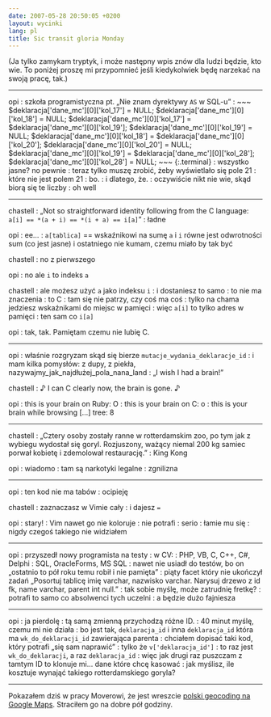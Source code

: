 ```yaml
---
date: 2007-05-28 20:50:05 +0200
layout: wycinki
lang: pl
title: Sic transit gloria Monday
---
```


(Ja tylko zamykam tryptyk, i może następny wpis znów dla ludzi będzie, kto wie. To poniżej proszę mi przypomnieć jeśli kiedykolwiek będę narzekać na swoją pracę, tak.)

---

opi
: szkoła programistyczna pt. „Nie znam dyrektywy `AS` w SQL-u”
: 
    ~~~
    $deklaracja['dane_mc'][0]['kol_17'] = NULL;
    $deklaracja['dane_mc'][0]['kol_18'] = NULL;
    $deklaracja['dane_mc'][0]['kol_17'] = $deklaracja['dane_mc'][0]['kol_19'];
    $deklaracja['dane_mc'][0]['kol_19'] = NULL;
    $deklaracja['dane_mc'][0]['kol_18'] = $deklaracja['dane_mc'][0]['kol_20'];
    $deklaracja['dane_mc'][0]['kol_20'] = NULL;
    $deklaracja['dane_mc'][0]['kol_19'] = $deklaracja['dane_mc'][0]['kol_28'];
    $deklaracja['dane_mc'][0]['kol_28'] = NULL;
    ~~~
    {:.terminal}
: wszystko jasne? no pewnie
: teraz tylko muszę zrobić, żeby wyświetlało się pole 21
: które nie jest polem 21
: bo.
: i dlatego, że.
: oczywiście nikt nie wie, skąd biorą się te liczby
: oh well

---

chastell
: „Not so straightforward identity following from the C language: `a[i] == *(a + i) == *(i + a) == i[a]`”
: ładne

opi
: ee…
: `a[tablica]` == wskaźnikowi na sumę `a` i `i` równe jest odwrotności sum (co jest jasne) i ostatniego nie kumam, czemu miało by tak być

chastell
: no z pierwszego

opi
: no ale `i` to indeks `a`

chastell
: ale możesz użyć `a` jako indeksu `i`
: i dostaniesz to samo
: to nie ma znaczenia
: to C
: tam się nie patrzy, czy coś ma coś
: tylko na chama jedziesz wskaźnikami do miejsc w pamięci
: więc `a[i]` to tylko adres w pamięci
: ten sam co `i[a]`

opi
: tak, tak. Pamiętam czemu nie lubię C.

---

opi
: właśnie rozgryzam skąd się bierze `mutacje_wydania_deklaracje_id`
: i mam kilka pomysłów: z dupy, z piekła, nazywajmy_jak_najdłużej_pola_nana_land
: „I wish I had a brain!”

chastell
: ♪ I can C clearly now, the brain is gone. ♪

opi
: this is your brain on Ruby: O
: this is your brain on C: o
: this is your brain while browsing […] tree: 8

---

chastell
: „Cztery osoby zostały ranne w rotterdamskim zoo, po tym jak z wybiegu wydostał się goryl. Rozjuszony, ważący niemal 200 kg samiec porwał kobietę i zdemolował restaurację.”
: King Kong

opi
: wiadomo
: tam są narkotyki legalne
: zgnilizna

---

opi
: ten kod nie ma tabów
: ocipieję

chastell
: zaznaczasz w Vimie cały
: i dajesz `=`

opi
: stary!
: Vim nawet go nie koloruje
: nie potrafi
: serio
: łamie mu się
: nigdy czegoś takiego nie widziałem

---

opi
: przyszedł nowy programista na testy
: w CV:
: PHP, VB, C, C++, C#, Delphi
: SQL, OracleForms, MS SQL
: nawet nie usiadł do testów, bo on „ostatnio to pół roku temu robił i nie pamięta”
: piąty facet który nie ukończył zadań „Posortuj tablicę imię varchar, nazwisko varchar. Narysuj drzewo z id fk, name varchar, parent int null.”
: tak sobie myślę, może zatrudnię fretkę?
: potrafi to samo co absolwenci tych uczelni
: a będzie dużo fajniesza

---

opi
: ja pierdolę
: tą samą zmienną przychodzą różne ID.
: 40 minut myślę, czemu mi nie działa
: bo jest tak, `deklaracja_id` i inna `deklaracja_id` która ma `wk_do_deklaracji_id` zawierająca parenta
: chciałem dopisać taki kod, który potrafi „się sam naprawić”
: tylko że `v['deklaracja_id']`
: to raz jest `wk_do_deklaracji`, a raz `deklaracja_id`
: więc jak drugi raz puszczam z tamtym ID to klonuje mi… dane które chcę kasować
: jak myślisz, ile kosztuje wynająć takiego rotterdamskiego goryla?

---

Pokazałem dziś w pracy Moverowi, że jest wreszcie [polski geocoding na Google Maps](http://maps.google.com/maps?saddr=Ch%C5%82odna+25,+Warszawa&daddr=Plac+Inwalid%C3%B3w+10,+Warszawa 'trasa godna polecenia, z Chłodnej do Żywiciela'). Straciłem go na dobre pół godziny.
